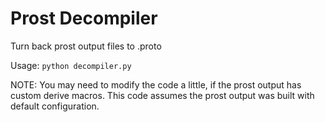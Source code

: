 # Prost Decompiler
Turn back prost output files to .proto

Usage: `python decompiler.py`

NOTE: You may need to modify the code a little, if the prost output has custom derive macros. This code assumes the prost output was built with default configuration.
